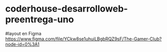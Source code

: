 # coderhouse-desarrolloweb-preentrega-uno

#layout en Figma
https://www.figma.com/file/YCkw8se1uhuiLBgbRQZ9sF/The-Gamer-Club?node-id=0%3A1
